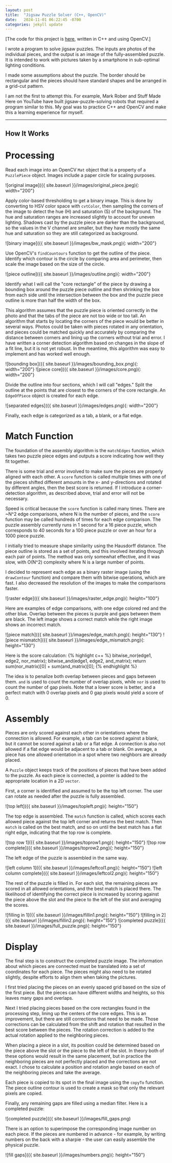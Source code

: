 ```yaml
---
layout: post
title:  "Jigsaw Puzzle Solver (C++, OpenCV)"
date:   2024-11-01 06:22:45 -0700
categories: jekyll update
---
```


[The code for this project is [here][puzzle-code-repo], written in C++ and using OpenCV.]

I wrote a program to solve jigsaw puzzles. The inputs are photos of the individual pieces, and the output is an image of the fully-assembled puzzle. It is intended to work with pictures taken by a smartphone in sub-optimal lighting conditions.

I made some assumptions about the puzzle. The border should be rectangular and the pieces should have standard shapes and be arranged in a grid-cut pattern. 

I am not the first to attempt this. For example, Mark Rober and Stuff Made Here on YouTube have built jigsaw-puzzle-solving robots that required a program similar to this. My goal was to practice C++ and OpenCV and make this a learning experience for myself.

---

## How It Works

# Processing

Read each image into an OpenCV `Mat` object that is a property of a `PuzzlePiece` object. Images include a paper circle for scaling purposes.

![original image]({{ site.baseurl }}/images/original_piece.jpeg){: width="200"}

Apply color-based thresholding to get a binary image. This is done by converting to HSV color space with `cvtColor`, then sampling the corners of the image to detect the hue (H) and saturation (S) of the background. The hue and saturation ranges are increased slightly to account for uneven lighting. Shadows cast by the puzzle piece are darker than the background, so the values in the V channel are smaller, but they have mostly the same hue and saturation so they are still categorized as background.

![binary image]({{ site.baseurl }}/images/bw_mask.png){: width="200"}

Use OpenCV's `findCountours` function to get the outline of the piece. Identify which contour is the circle by comparing area and perimeter, then scale the image based on the size of the circle.

![piece outline]({{ site.baseurl }}/images/outline.png){: width="200"}

Identify what I will call the "core rectangle" of the piece by drawing a bounding box around the puzzle piece outline and then shrinking the box from each side until the intersection between the box and the puzzle piece outline is more than half the width of the box.

This algorithm assumes that the puzzle piece is oriented correctly in the photo and that the tabs of the piece are not too wide or too tall.
An algorithm that starts by locating the corners of the piece would be better in several ways. Photos could be taken with pieces rotated in any orientation, and pieces could be matched quickly and accurately by comparing the distance between corners and lining up the corners without trial and error.
I have written a corner detection algorithm based on changes in the slope of a fit line, but it is not yet robust.
In the meantime, this algorithm was easy to implement and has worked well enough.

![bounding box]({{ site.baseurl }}/images/bounding_box.png){: width="200"}
![piece core]({{ site.baseurl }}/images/core.png){: width="200"}

Divide the outline into four sections, which I will call "edges." Split the outline at the points that are closest to the corners of the core rectangle. An `EdgeOfPiece` object is created for each edge.

![separated edges]({{ site.baseurl }}/images/edges.png){: width="200"}

Finally, each edge is categorized as a tab, a blank, or a flat edge.

# Match Function

The foundation of the assembly algorithm is the `matchEdges` function, which takes two puzzle piece edges and outputs a score indicating how well they fit together. 

There is some trial and error involved to make sure the pieces are properly aligned with each other. A `score` function is called multiple times with one of the pieces shifted different amounts in the x- and y-directions and rotated by different angles, then the best score is returned. If I introduce a corner-detection algorithm, as described above, trial and error will not be necessary.

Speed is critical because the `score` function is called many times. There are ~N^2 edge comparisons, where N is the number of pieces, and the `score` function may be called hundreds of times for each edge comparison. The puzzle assembly currently runs in 1 second for a 16 piece puzzle, which corresponds to 40 seconds for a 100 piece puzzle or over an hour for a 1000 piece puzzle.

I initially tried to measure shape similarity using the Hausdorff distance. 
The piece outline is stored as a set of points, and this involved iterating through each pair of points.
The method was only somewhat effective, and it was slow, with O(N^2) complexity where N is a large number of points.

I decided to represent each edge as a binary raster image (using the `drawContour` function) and compare them with bitwise operations, which are fast. I also decreased the resolution of the images to make the comparisons faster.

![raster edge]({{ site.baseurl }}/images/raster_edge.png){: height="100"}

Here are examples of edge comparisons, with one edge colored red and the other blue. Overlap between the pieces is purple and gaps between them are black.
The left image shows a correct match while the right image shows an incorrect match.

![piece match]({{ site.baseurl }}/images/edge_match.png){: height="130"}
![piece mismatch]({{ site.baseurl }}/images/edge_mismatch.png){: height="130"}

Here is the score calculation:
{% highlight c++ %}
bitwise_nor(edge1, edge2, nor_matrix);
bitwise_and(edge1, edge2, and_matrix);
return sum(nor_matrix)[0] + sum(and_matrix)[0];
{% endhighlight %}

The idea is to penalize both overlap between pieces and gaps between them. `and` is used to count the number of overlap pixels, while `nor` is used to count the number of gap pixels. Note that a lower score is better, and a perfect match with 0 overlap pixels and 0 gap pixels would yield a score of 0.

# Assembly

Pieces are only scored against each other in orientations where the connection is allowed. For example, a tab can be scored against a blank, but it cannot be scored against a tab or a flat edge. A connection is also not allowed if a flat edge would be adjacent to a tab or blank. On average, a piece has one allowed orientation in a spot where two neighbors are already placed.

A `Puzzle` object keeps track of the positions of pieces that have been added to the puzzle. As each piece is connected, a pointer is added to the appropriate location in a 2D `vector`.

First, a corner is identified and assumed to be the top left corner. The user can rotate as needed after the puzzle is fully assembled.

![top left]({{ site.baseurl }}/images/topleft.png){: height="150"}

The top edge is assembled. The `match` function is called, which scores each allowed piece against the top left corner and returns the best match. Then `match` is called on the best match, and so on until the best match has a flat right edge, indicating that the top row is complete.

![top row 1]({{ site.baseurl }}/images/toprow1.png){: height="150"}
![top row complete]({{ site.baseurl }}/images/toprow2.png){: height="150"}

The left edge of the puzzle is assembled in the same way.

![left column 1]({{ site.baseurl }}/images/leftcol1.png){: height="150"}
![left column complete]({{ site.baseurl }}/images/leftcol2.png){: height="150"}

The rest of the puzzle is filled in. For each slot, the remaining pieces are scored in all allowed orientations, and the best match is placed there. The likelihood of identifying the correct piece is increased by scoring against the piece above the slot and the piece to the left of the slot and averaging the scores.

![filling in 1]({{ site.baseurl }}/images/fillin1.png){: height="150"}
![filling in 2]({{ site.baseurl }}/images/fillin2.png){: height="150"}
![completed puzzle]({{ site.baseurl }}/images/full_puzzle.png){: height="150"}

# Display

The final step is to construct the completed puzzle image. The information about which pieces  are connected must be translated into a set of coordinates for each piece. The pieces might also need to be rotated slightly, despite efforts to align them when taking the pictures.

I first tried placing the pieces on an evenly spaced grid based on the size of the first piece. But the pieces can have different widths and heights, so this leaves many gaps and overlaps. 

Next I tried placing pieces based on the core rectangles found in the processing step, lining up the centers of the core edges. This is an improvement, but there are still corrections that need to be made. Those corrections can be calculated from the shift and rotation that resulted in the best score between the pieces. The rotation correction is added to the actual rotation applied to the neighboring pieces.

When placing a piece in a slot, its position could be determined based on the piece above the slot or the piece to the left of the slot. In theory both of these options would result in the same placement, but in practice the neighboring pieces are not perfectly placed and the corrections are not exact. I chose to calculate a position and rotation angle based on each of the neighboring pieces and take the average.

Each piece is copied to its spot in the final image using the `copyTo` function. The piece outline contour is used to create a mask so that only the relevant pixels are copied.

Finally, any remaining gaps are filled using a median filter. Here is a completed puzzle:

![completed puzzle]({{ site.baseurl }}/images/fill_gaps.png)

There is an option to superimpose the corresponding image number on each piece. If the pieces are numbered in advance - for example, by writing numbers on the back with a sharpie - the user can easily assemble the physical puzzle.

![fill gaps]({{ site.baseurl }}/images/numbers.png){: height="150"}

[puzzle-code-repo]: https://github.com/bchellew15/puzzle_solver

